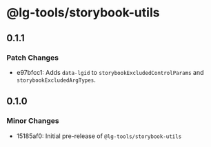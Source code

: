 # @lg-tools/storybook-utils

## 0.1.1

### Patch Changes

- e97bfcc1: Adds `data-lgid` to `storybookExcludedControlParams` and `storybookExcludedArgTypes`.

## 0.1.0

### Minor Changes

- 15185af0: Initial pre-release of `@lg-tools/storybook-utils`
